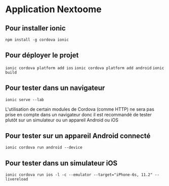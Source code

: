 # Application Nextoome

Pour installer ionic
--
`npm install -g cordova ionic`

Pour déployer le projet
--
`ionic cordova platform add ios`
`ionic cordova platform add android`
`ionic build`

Pour tester dans un navigateur
--
`ionic serve --lab`

L'utilisation de certain modules de Cordova (comme HTTP) ne sera pas prise en compte dans un navigateur donc il est recommandé de tester plutôt sur un simulateur ou un appareil Android ou iOS

Pour tester sur un appareil Android connecté
--
`ionic cordova run android --device`

Pour tester dans un simulateur iOS
--
`ionic cordova run ios -l -c --emulator --target="iPhone-6s, 11.2" --livereload`
